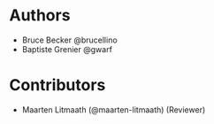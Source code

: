 # Authors

- Bruce Becker @brucellino
- Baptiste Grenier @gwarf

# Contributors

- Maarten Litmaath (@maarten-litmaath) (Reviewer)